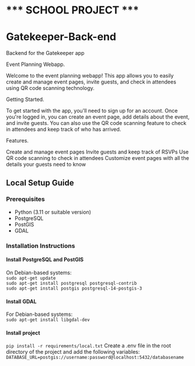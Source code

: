 # *** SCHOOL PROJECT ***


# Gatekeeper-Back-end
Backend for the Gatekeeper app


Event Planning Webapp.

Welcome to the event planning webapp! This app allows you to easily create and manage event pages, invite guests, and check in attendees using QR code scanning technology.

Getting Started.

To get started with the app, you'll need to sign up for an account. Once you're logged in, you can create an event page, add details about the event, and invite guests. You can also use the QR code scanning feature to check in attendees and keep track of who has arrived.

Features.

Create and manage event pages
Invite guests and keep track of RSVPs
Use QR code scanning to check in attendees
Customize event pages with all the details your guests need to know

## Local Setup Guide

### Prerequisites
- Python (3.11 or suitable version)
- PostgreSQL
- PostGIS
- GDAL

### Installation Instructions<br>

#### Install PostgreSQL and PostGIS<br>
On Debian-based systems:<br>
`sudo apt-get update`<br>
`sudo apt-get install postgresql postgresql-contrib`<br>
`sudo apt-get install postgis postgresql-14-postgis-3`<br>


#### Install GDAL
For Debian-based systems:<br>
`sudo apt-get install libgdal-dev`


#### Install project
`pip install -r requirements/local.txt`
Create a .env file in the root directory of the project and add the following variables:
`DATABASE_URL=postgis://username:password@localhost:5432/databasename`
